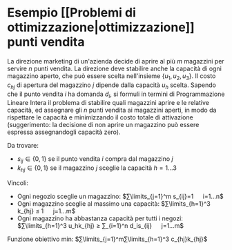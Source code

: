 # Esempio [[Problemi di ottimizzazione|ottimizzazione]] punti vendita

La direzione marketing di un'azienda decide di aprire al più $m$ magazzini per servire $n$ punti vendita. La direzione deve stabilire anche la capacità di ogni magazzino aperto, che può essere scelta nell'insieme $\{u_1, u_2, u_3\}$.
Il costo $c_{hj}$ di apertura del magazzino $j$ dipende dalla capacità $u_h$ scelta.
Sapendo che il punto vendita $i$ ha domanda $d_i$, si formuli in termini di Programmazione Lineare Intera il problema di stabilire quali magazzini aprire e le relative capacità, ed assegnare gli $n$ punti vendita ai magazzini
aperti, in modo da rispettare le capacità e minimizzando il costo totale di attivazione (suggerimento: la decisione di non aprire un magazzino può essere espressa assegnandogli capacità zero).

Da trovare:
- $s_{ij} ∈ \{0,1\}$ se il punto vendita $i$ compra dal magazzino $j$
- $k_{hj} ∈ \{0,1\}$ se il magazzino $j$ sceglie la capacità $h=1…3$

Vincoli:
- Ogni negozio sceglie un magazzino: $∑\limits_{j=1}^m s_{ij}=1   i=1…n$
- Ogni magazzino sceglie al massimo una capacità: $∑\limits_{h=1}^3 k_{hj} ≤ 1   j=1…m$
- Ogni magazzino ha abbastanza capacità per tutti i negozi: $∑\limits_{h=1}^3 u_hk_{hj} ≥ ∑_{i=1}^n d_is_{ij}   j=1…m$

Funzione obiettivo min: $∑\limits_{j=1}^m∑\limits_{h=1}^3 c_{hj}k_{hj}$
